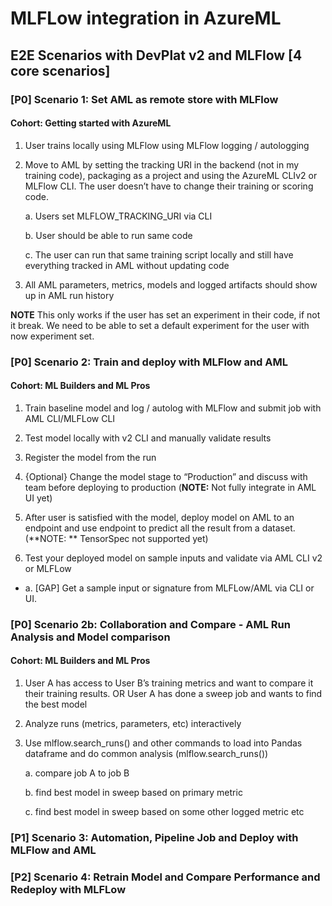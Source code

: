 # MLFLow integration in AzureML
## E2E Scenarios with DevPlat v2 and MLFlow [4 core scenarios]

### [P0] Scenario 1: Set AML as remote store with MLFlow 
#### Cohort: Getting started with AzureML

1)	User trains locally using MLFlow using MLFlow logging / autologging

2)	Move to AML by setting the tracking URI in the backend (not in my training code), packaging as a project and using the AzureML CLIv2 or MLFlow CLI. The user doesn’t have to change their training or scoring code.

    a.	Users set MLFLOW_TRACKING_URI via CLI

    b.	User should be able to run same code
	
    c.	The user can run that same training script locally and still have everything tracked in AML without updating code

3)	All AML parameters, metrics, models and logged artifacts should show up in AML run history

**NOTE** This only works if the user has set an experiment in their code, if not it break. We need to be able to set a default experiment for the user with now experiment set.

### [P0] Scenario 2: Train and deploy with MLFlow and AML
#### Cohort: ML Builders and ML Pros
1)	Train baseline model and log / autolog with MLFlow and submit job with AML CLI/MLFLow CLI

2)	Test model locally with v2 CLI and manually validate results

3)	Register the model from the run 

4)	{Optional} Change the model stage to “Production” and discuss with team before deploying to production (**NOTE:** Not fully integrate in AML UI yet)
    
5)	After user is satisfied with the model, deploy model on AML to an endpoint and use endpoint to predict all the result from a dataset. (**NOTE: ** TensorSpec not supported yet)

6)	Test your deployed model on sample inputs and validate via AML CLI v2 or MLFLow
- 	a.	[GAP] Get a sample input or signature from MLFLow/AML via CLI or UI. 

### [P0] Scenario 2b: Collaboration and Compare - AML Run Analysis and Model comparison
#### Cohort: ML Builders and ML Pros 
1.	User A has access to User B’s training metrics and want to compare it their training results. OR User A has done a sweep job and wants to find the best model
2.	Analyze runs (metrics, parameters, etc) interactively 
3.	Use mlflow.search_runs() and other commands to load into Pandas dataframe and do common analysis (mlflow.search_runs())
	
	a.	compare job A to job B
	
	b.	find best model in sweep based on primary metric
	
	c.	find best model in sweep based on some other logged metric etc
  
 ### [P1] Scenario 3: Automation, Pipeline Job and Deploy with MLFlow and AML
 ### [P2] Scenario 4: Retrain Model and Compare Performance and Redeploy with MLFLow 
